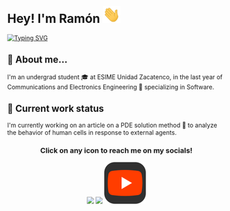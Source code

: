 # Hey! I'm Ramón <img src="https://raw.githubusercontent.com/ABSphreak/ABSphreak/master/gifs/Hi.gif" width="40">

[![Typing SVG](https://readme-typing-svg.demolab.com?font=Cairo+Play&duration=2500&color=FFFFFF&background=191919&size=35&center=true&vCenter=true&multiline=true&repeat=false&random=false&width=1100&height=120&lines=Ram%C3%B3n+E.+Hern%C3%A1ndez+Hdez.;IPN+ESIME+Student+%F0%9F%93%93+%7C+CIC+Researcher%F0%9F%96%A5%EF%B8%8F)](https://git.io/typing-svg)

## 🧐 About me...
I'm an undergrad student 🎓 at ESIME Unidad Zacatenco, in the last year of Communications and Electronics Engineering 🔧 specializing in Software.

## 🔨 Current work status
I'm currently working on an article on a PDE solution method 📃 to analyze the behavior of human cells in response to external agents.

<h3 align="center">Click on any icon to reach me on my socials!</h3>
<p align="center">
  <a href="https://www.linkedin.com/in/ramonevehdez/"><img src="https://skillicons.dev/icons?i=linkedin" /></a>
  <a href="https://www.instagram.com/ramon_eve/"><img src="https://skillicons.dev/icons?i=instagram" /></a>
  <a href="https://www.youtube.com/@RamstricHdez"><img src="./icons/yT.svg" /></a>
</p>


